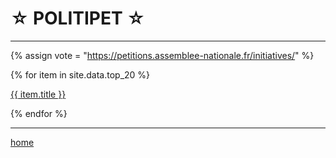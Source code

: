 ☆ POLITIPET ☆
=============

----

<div class="content" markdown="1">

{% assign vote = "https://petitions.assemblee-nationale.fr/initiatives/" %}

{% for item in site.data.top_20 %}

[{{ item.title }}]({{vote}}i-{{item.id}})

{% endfor %}

</div>

----

[home](/)
